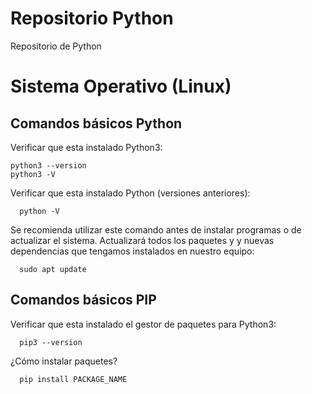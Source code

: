 # Repositorio Python
Repositorio de Python

# Sistema Operativo (Linux)

## Comandos básicos Python
Verificar que esta instalado Python3:
```
python3 --version
python3 -V
```
Verificar que esta instalado Python (versiones anteriores):
```
  python -V
```
Se recomienda utilizar este comando antes de instalar programas o de actualizar el sistema.
Actualizará todos los paquetes y y nuevas dependencias que tengamos instalados en nuestro equipo:
```
  sudo apt update
```
## Comandos básicos PIP
Verificar que esta instalado el gestor de paquetes para Python3:
```
  pip3 --version
```
¿Cómo instalar paquetes?
```
  pip install PACKAGE_NAME
```
